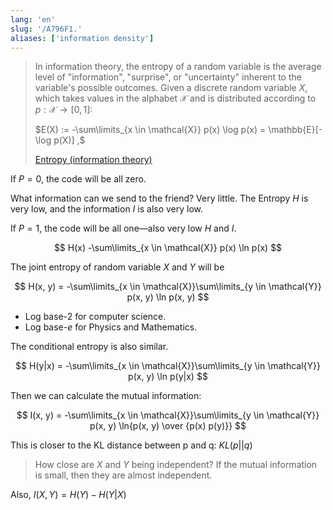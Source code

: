 ```yaml
---
lang: 'en'
slug: '/A796F1.'
aliases: ['information density']
---
```


> In information theory, the entropy of a random variable is the average level of "information", "surprise", or "uncertainty" inherent to the variable's possible outcomes. Given a discrete random variable $X$, which takes values in the alphabet $\mathcal{X}$ and is distributed according to $p: \mathcal{X}\to[0, 1]$:
>
> $E(X) := -\sum\limits_{x \in \mathcal{X}} p(x) \log p(x) = \mathbb{E}[-\log p(X)] ,$
>
> [Entropy (information theory)](<https://en.wikipedia.org/wiki/Entropy_(information_theory)>)

If $P = 0$, the code will be all zero.

What information can we send to the friend? Very little. The Entropy $H$ is very low, and the information $I$ is also very low.

If $P = 1$, the code will be all one—also very low $H$ and $I$.

$$
H(x) -\sum\limits_{x \in \mathcal{X}} p(x) \ln p(x)
$$

The joint entropy of random variable $X$ and $Y$ will be

$$
H(x, y) = -\sum\limits_{x \in \mathcal{X}}\sum\limits_{y \in \mathcal{Y}} p(x, y) \ln p(x, y)
$$

- Log base-2 for computer science.
- Log base-$e$ for Physics and Mathematics.

The conditional entropy is also similar.

$$
H(y|x) = -\sum\limits_{x \in \mathcal{X}}\sum\limits_{y \in \mathcal{Y}} p(x, y) \ln p(y|x)
$$

Then we can calculate the mutual information:

$$
I(x, y) = -\sum\limits_{x \in \mathcal{X}}\sum\limits_{y \in \mathcal{Y}} p(x, y) \ln{p(x, y) \over {p(x) p(y)}}
$$

This is closer to the KL distance between p and q: $KL(p || q)$

> How close are $X$ and $Y$ being independent? If the mutual information is small, then they are almost independent.

Also, $I(X,Y) = H(Y) - H(Y|X)$

